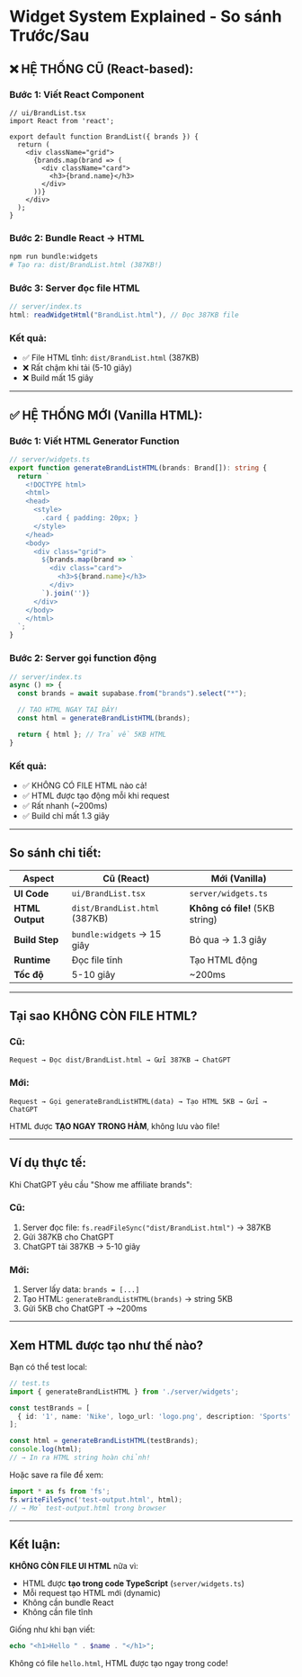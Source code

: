 # Widget System Explained - So sánh Trước/Sau

## ❌ HỆ THỐNG CŨ (React-based):

### Bước 1: Viết React Component
```tsx
// ui/BrandList.tsx
import React from 'react';

export default function BrandList({ brands }) {
  return (
    <div className="grid">
      {brands.map(brand => (
        <div className="card">
          <h3>{brand.name}</h3>
        </div>
      ))}
    </div>
  );
}
```

### Bước 2: Bundle React → HTML
```bash
npm run bundle:widgets
# Tạo ra: dist/BrandList.html (387KB!)
```

### Bước 3: Server đọc file HTML
```typescript
// server/index.ts
html: readWidgetHtml("BrandList.html"), // Đọc 387KB file
```

### Kết quả:
- ✅ File HTML tĩnh: `dist/BrandList.html` (387KB)
- ❌ Rất chậm khi tải (5-10 giây)
- ❌ Build mất 15 giây

---

## ✅ HỆ THỐNG MỚI (Vanilla HTML):

### Bước 1: Viết HTML Generator Function
```typescript
// server/widgets.ts
export function generateBrandListHTML(brands: Brand[]): string {
  return `
    <!DOCTYPE html>
    <html>
    <head>
      <style>
        .card { padding: 20px; }
      </style>
    </head>
    <body>
      <div class="grid">
        ${brands.map(brand => `
          <div class="card">
            <h3>${brand.name}</h3>
          </div>
        `).join('')}
      </div>
    </body>
    </html>
  `;
}
```

### Bước 2: Server gọi function động
```typescript
// server/index.ts
async () => {
  const brands = await supabase.from("brands").select("*");

  // TẠO HTML NGAY TẠI ĐÂY!
  const html = generateBrandListHTML(brands);

  return { html }; // Trả về 5KB HTML
}
```

### Kết quả:
- ✅ KHÔNG CÓ FILE HTML nào cả!
- ✅ HTML được tạo động mỗi khi request
- ✅ Rất nhanh (~200ms)
- ✅ Build chỉ mất 1.3 giây

---

## So sánh chi tiết:

| Aspect | Cũ (React) | Mới (Vanilla) |
|--------|-----------|---------------|
| **UI Code** | `ui/BrandList.tsx` | `server/widgets.ts` |
| **HTML Output** | `dist/BrandList.html` (387KB) | **Không có file!** (5KB string) |
| **Build Step** | `bundle:widgets` → 15 giây | Bỏ qua → 1.3 giây |
| **Runtime** | Đọc file tĩnh | Tạo HTML động |
| **Tốc độ** | 5-10 giây | ~200ms |

---

## Tại sao KHÔNG CÒN FILE HTML?

### Cũ:
```
Request → Đọc dist/BrandList.html → Gửi 387KB → ChatGPT
```

### Mới:
```
Request → Gọi generateBrandListHTML(data) → Tạo HTML 5KB → Gửi → ChatGPT
```

HTML được **TẠO NGAY TRONG HÀM**, không lưu vào file!

---

## Ví dụ thực tế:

Khi ChatGPT yêu cầu "Show me affiliate brands":

### Cũ:
1. Server đọc file: `fs.readFileSync("dist/BrandList.html")` → 387KB
2. Gửi 387KB cho ChatGPT
3. ChatGPT tải 387KB → 5-10 giây

### Mới:
1. Server lấy data: `brands = [...]`
2. Tạo HTML: `generateBrandListHTML(brands)` → string 5KB
3. Gửi 5KB cho ChatGPT → ~200ms

---

## Xem HTML được tạo như thế nào?

Bạn có thể test local:

```typescript
// test.ts
import { generateBrandListHTML } from './server/widgets';

const testBrands = [
  { id: '1', name: 'Nike', logo_url: 'logo.png', description: 'Sports' }
];

const html = generateBrandListHTML(testBrands);
console.log(html);
// → In ra HTML string hoàn chỉnh!
```

Hoặc save ra file để xem:

```typescript
import * as fs from 'fs';
fs.writeFileSync('test-output.html', html);
// → Mở test-output.html trong browser
```

---

## Kết luận:

**KHÔNG CÒN FILE UI HTML** nữa vì:
- HTML được **tạo trong code TypeScript** (`server/widgets.ts`)
- Mỗi request tạo HTML mới (dynamic)
- Không cần bundle React
- Không cần file tĩnh

Giống như khi bạn viết:
```php
echo "<h1>Hello " . $name . "</h1>";
```

Không có file `hello.html`, HTML được tạo ngay trong code!
